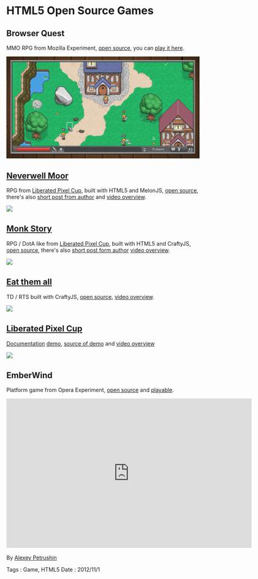 # HTML5 Open Source Games

## Browser Quest

MMO RPG from Mozilla Experiment, [open source](https://github.com/mozilla/BrowserQuest),
you can [play it here](http://browserquest.mozilla.org).

![Browser Quest](html5-open-source-games/browser-quest.png)

## [Neverwell Moor](http://parasyte.kodewerx.org/projects/lpcgame)

RPG from [Liberated Pixel Cup](http://lpc.opengameart.org), built with HTML5 and MelonJS,
[open source](https://bitbucket.org/parasyte/neverwell-moor), there's also
[short post from author](http://opengameart.org/forumtopic/neverwell-moor-html5-game-progress-thread)
and [video overview](http://www.youtube.com/watch?v=JagSFQOMyQc).

![](interesting-games/neverwell-moor.png)

## [Monk Story](http://uniquevn.github.com/CraftyGame)

RPG / DotA like from [Liberated Pixel Cup](http://lpc.opengameart.org), built with HTML5
and CraftyJS, [open source](http://github.com/uniquevn/CraftyGame), there's also
[short post form author](http://opengameart.org/forumtopic/monk-story)
[video overview](http://www.youtube.com/watch?v=HItxyniV-Es).

![](interesting-games/monk-story.png)

## [Eat them all](https://github.com/Chinow/Eat-them-All)

TD / RTS built with CraftyJS, [open source](https://github.com/Chinow/Eat-them-All),
[video overview](http://www.youtube.com/watch?v=uqMBX9mxZQo).

![](interesting-games/eat-them-all.png)

## [Liberated Pixel Cup](http://lpc.opengameart.org)

[Documentation](http://lpc.opengameart.org/static/lpc-style-guide/index.html)
[demo](http://lpc.opengameart.org/static/lpc-style-guide/demo.html),
[source of demo](https://gitorious.org/liberated-pixel-cup) and
[video overview](http://www.youtube.com/watch?v=K8mW2th7-H0)

![](interesting-games/liberated-pixel-cup.gif)

## EmberWind

Platform game from Opera Experiment, [open source](https://github.com/operasoftware/Emberwind)
and [playable](http://operasoftware.github.com/Emberwind).

<object width="640" height="390">
  <param name="movie" value="http://www.youtube.com/v/5hZeTKaHsC8?version=3&hl=en_US"></param>
  <param name="allowFullScreen" value="true"></param>
  <param name="allowscriptaccess" value="always"></param>
  <embed src="http://www.youtube.com/v/5hZeTKaHsC8?version=3&hl=en_US" type="application/x-shockwave-flash" width="640" height="390" allowscriptaccess="always" allowfullscreen="true"></embed>
</object>

By [Alexey Petrushin](http://petrush.in)

Tags : Game, HTML5
Date : 2012/11/1